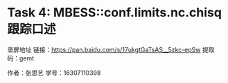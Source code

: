 Task 4: MBESS::conf.limits.nc.chisq 跟踪口述
====
录屏地址
  链接：https://pan.baidu.com/s/17ukgtGaTsAS__5zkc-epSw 
  提取码：gemt 

作者：张思艺  学号：16307110398
